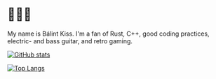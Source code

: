 # :metal::floppy_disk::metal:

My name is Bálint Kiss. I'm a fan of Rust, C++, good coding practices, electric- and bass guitar, and retro gaming.

[![GitHub stats](https://github-readme-stats.vercel.app/api?username=balintkissdev)](https://github.com/anuraghazra/github-readme-stats)

[![Top Langs](https://github-readme-stats.vercel.app/api/top-langs/?username=balintkissdev&layout=compact&hide=html,css,cmake)](https://github.com/anuraghazra/github-readme-stats)

